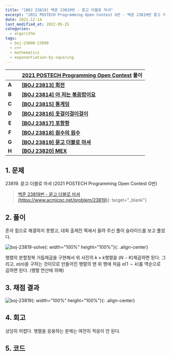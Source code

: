 ```yaml
---
title: "[BOJ 23819] 백준 23819번 - 묻고 더블로 마셔"
excerpt: "2021 POSTECH Programming Open Contest G번 - 백준 23819번 묻고 더블로 마셔 풀이"
date: 2021-12-14
last_modified_at: 2022-05-25
categories:
  - algorithm
tags:
  - boj-23000-23999
  - c++
  - mathematics
  - exponentiation-by-squaring
---
```


|||[2021 POSTECH Programming Open Contest](https://burningfalls.github.io/contest/postech2021-baekjoon-contest) 풀이|
|:---:|:---:|:---|
|**A**||**[[BOJ 23813] 회전](https://burningfalls.github.io/algorithm/boj-23813/)**|
|**B**||**[[BOJ 23814] 아 저는 볶음밥이요](https://burningfalls.github.io/algorithm/boj-23814/)**|
|**C**||**[[BOJ 23815] 똥게임](https://burningfalls.github.io/algorithm/boj-23815/)**|
|**D**||**[[BOJ 23816] 옷걸이걸이걸이](https://burningfalls.github.io/algorithm/boj-23816/)**|
|**E**||**[[BOJ 23817] 포항항](https://burningfalls.github.io/algorithm/boj-23817/)**|
|**F**||**[[BOJ 23818] 원수의 원수](https://burningfalls.github.io/algorithm/boj-23818/)**|
|**G**||**[[BOJ 23819] 묻고 더블로 마셔](https://burningfalls.github.io/algorithm/boj-23819/)**|
|**H**||**[[BOJ 23820] MEX](https://burningfalls.github.io/algorithm/boj-23820/)**|

## 1. 문제
$23819$. 묻고 더블로 마셔 (2021 POSTECH Programming Open Contest G번)

> [백준 23819번 - 묻고 더블로 마셔 (https://www.acmicpc.net/problem/23819)](https://www.acmicpc.net/problem/23819){: target="_blank"}

## 2. 풀이

혼자 힘으로 해결하지 못했고, 대회 출제진 쪽에서 올려 주신 풀이 슬라이드를 보고 풀었다.

![boj-23819-solve](https://user-images.githubusercontent.com/30232837/160950234-b657e0db-3ee1-4868-b271-4573d54eb126.png "boj-23819-solve"){: width="100%" height="100%"}{: .align-center}

행렬의 분할정복 거듭제곱을 구현해서 위 사진의 $k\times k$행렬을 $(N-K)$제곱하면 된다. 그리고, $a(n)$을 구하는 것이므로 만들어진 행렬의 맨 위 행에 처음 $a(1\sim k)$를 역순으로 곱하면 된다. (행렬 연산에 의해)

## 3. 채점 결과

![boj-23819](https://user-images.githubusercontent.com/30232837/160950383-fda56166-9c5a-450d-abfa-03bd94f09109.png "boj-23819"){: width="100%" height="100%"}{: .align-center}

## 4. 회고

상당히 어렵다. 행렬을 응용하는 문제는 여전히 적응이 안 된다.

## 5. 코드

<script src="https://gist.github.com/BurningFalls/1877c9a3c00dc8e8d8b7e2d34cd5c7d9.js"></script>